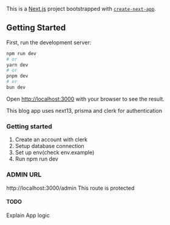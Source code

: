 This is a [Next.js](https://nextjs.org/) project bootstrapped with [`create-next-app`](https://github.com/vercel/next.js/tree/canary/packages/create-next-app).

## Getting Started

First, run the development server:

```bash
npm run dev
# or
yarn dev
# or
pnpm dev
# or
bun dev
```

Open [http://localhost:3000](http://localhost:3000) with your browser to see the result.

This blog app uses next13, prisma and clerk for authentication

### Getting started

1. Create an account with clerk
1. Setup database connection
1. Set up env(check env.example)
1. Run npm run dev

### ADMIN URL

http://localhost:3000/admin
This route is protected

#### TODO

Explain App logic
